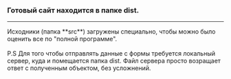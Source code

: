 <h3>Готовый сайт находится в папке <strong>dist</strong>.</h3>
<hr>
Исходники (папка **src**) загружены специально, чтобы можно было оценить все по "полной программе".<br>
<br>
P.S Для того чтобы отправлять данные с формы требуется локальный сервер, куда и помещается папка dist. Файл сервера просто возращает ответ с полученным объектом, без усложнений.
